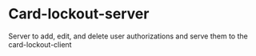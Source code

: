 # Card-lockout-server
Server to add, edit, and delete user authorizations and serve them to the card-lockout-client

